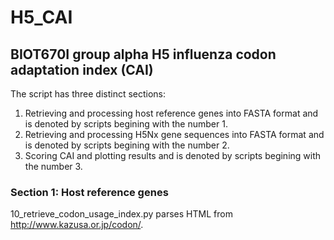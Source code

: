 # H5_CAI
## BIOT670I group alpha H5 influenza codon adaptation index (CAI)

The script has three distinct sections:

1. Retrieving and processing host reference genes into FASTA format and is denoted by scripts begining with the number 1.
2. Retrieving and processing H5Nx gene sequences into FASTA format and is denoted by scripts begining with the number 2.
3. Scoring CAI and plotting results  and is denoted by scripts begining with the number 3.

### Section 1: Host reference genes
10_retrieve_codon_usage_index.py parses HTML from http://www.kazusa.or.jp/codon/. 
